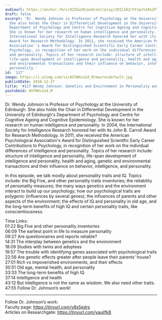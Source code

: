 ```yaml
---
audiourl: https://anchor.fm/s/822ba20/podcast/play/2011162/https%3A%2F%2Fd3ctxlq1ktw2nl.cloudfront.net%2Fproduction%2F2018-11-31%2F7735425-48000-2-bd0d5b2fed458.mp3
draft: false
excerpt: 'Dr. Wendy Johnson is Professor of Psychology at the University of Edinburgh.
  She also holds the Chair in Differential Development in the University of Edinburgh''s
  Department of Psychology and Centre for Cognitive Ageing and Cognitive Epidemiology.
  She is known for her research on human intelligence and personality. In 2004, the
  International Society for Intelligence Research honored her with its John B. Carroll
  Award for Research Methodology. In 2011, she received the American Psychological
  Association''s Award for Distinguished Scientific Early Career Contributions to
  Psychology, in recognition of her work on the individual differences of intelligence
  and personality. Topics of her research include: structure of intelligence and personality,
  life-span development of intelligence and personality, health and aging, genetic
  and environmental transactions and their influence on behavior, intelligence, and
  personality.'
id: '117'
image: https://i.ytimg.com/vi/ASfWXca1d_M/maxresdefault.jpg
publishDate: 2018-12-27
title: '#117 Wendy Johnson: Genetics and Environment in Personality and Intelligence'
youtubeid: ASfWXca1d_M
---
```

<div class="timelinks">

Dr. Wendy Johnson is Professor of Psychology at the University of Edinburgh. She also holds the Chair in Differential Development in the University of Edinburgh's Department of Psychology and Centre for Cognitive Ageing and Cognitive Epidemiology. She is known for her research on human intelligence and personality. In 2004, the International Society for Intelligence Research honored her with its John B. Carroll Award for Research Methodology. In 2011, she received the American Psychological Association's Award for Distinguished Scientific Early Career Contributions to Psychology, in recognition of her work on the individual differences of intelligence and personality. Topics of her research include: structure of intelligence and personality, life-span development of intelligence and personality, health and aging, genetic and environmental transactions and their influence on behavior, intelligence, and personality.

In this episode, we talk mostly about personality traits and IQ. Topics include: the Big Five, and other personality traits inventories; the reliability of personality measures; the many ways genetics and the environment interact to build up our psychology; how our psychological traits are polygenic (influences by several genes); the influences of parents and other aspects of the environment; the effects of IQ and personality in old age, and the long-term benefits of high IQ and certain personality traits, like conscientiousness. 

Time Links:  
<time>01:22</time> Big Five and other personality inventories  
<time>06:09</time> The earliest point in life to measure personality                    
<time>09:27</time> Are questionnaires and reports reliable?                  
<time>14:31</time> The interplay between genetics and the environment             
<time>18:09</time> Studies with twins and adoptees             
<time>19:57</time> The trouble with identifying genes associated with psychological traits      
<time>22:56</time> Are genetic effects greater after people leave their parents’ house?  
<time>27:01</time> Rich vs impoverished environments, and their effects    
<time>30:51</time> Old age, mental health, and personality      
<time>33:33</time> The long-term benefits of high IQ  
<time>37:14</time> Intelligence and health  
<time>43:12</time> But intelligence is not the same as wisdom. We also need other traits.  
<time>47:55</time> Follow Dr. Johnson’s work!    

---

Follow Dr. Johnson’s work:  
Faculty page: https://tinyurl.com/y8s5edrs  
Articles on Researchgate: https://tinyurl.com/yaujlfk8
</div>

